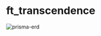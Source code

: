 # ft_transcendence

![prisma-erd](https://user-images.githubusercontent.com/49367257/193345556-04a3ea76-0e3d-41c9-a2ec-1555e1da4d84.svg)
